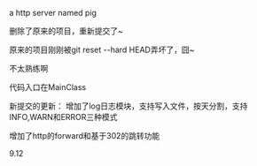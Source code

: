 a http server named pig

删除了原来的项目，重新提交了~

原来的项目刚刚被git reset --hard HEAD弄坏了，囧~

不太熟练啊

代码入口在MainClass

新提交的更新：
增加了log日志模块，支持写入文件，按天分割，支持INFO,WARN和ERROR三种模式

增加了http的forward和基于302的跳转功能

9.12
